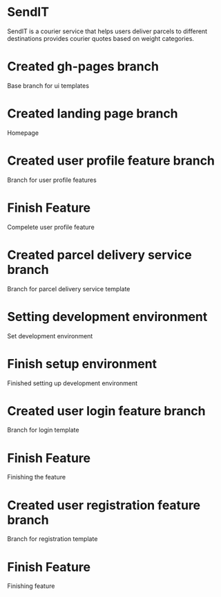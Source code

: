 # SendIT
SendIT is a courier service that helps users deliver parcels to different destinations provides courier quotes based on weight categories.
# Created gh-pages branch
Base branch for ui templates
# Created landing page branch
Homepage
# Created user profile feature branch
Branch for user profile features
# Finish Feature
Compelete user profile feature
# Created parcel delivery service branch
Branch for parcel delivery service template
# Setting development environment
Set development environment
# Finish setup environment
Finished setting up development environment
# Created user login feature branch
Branch for login template
# Finish Feature
Finishing the feature
# Created user registration feature branch
Branch for registration template
# Finish Feature
Finishing feature



